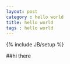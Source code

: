 ```yaml
---
layout: post
category : hello world
title: hello world
tags : hello world
---
```

{% include JB/setup %}

##hi there